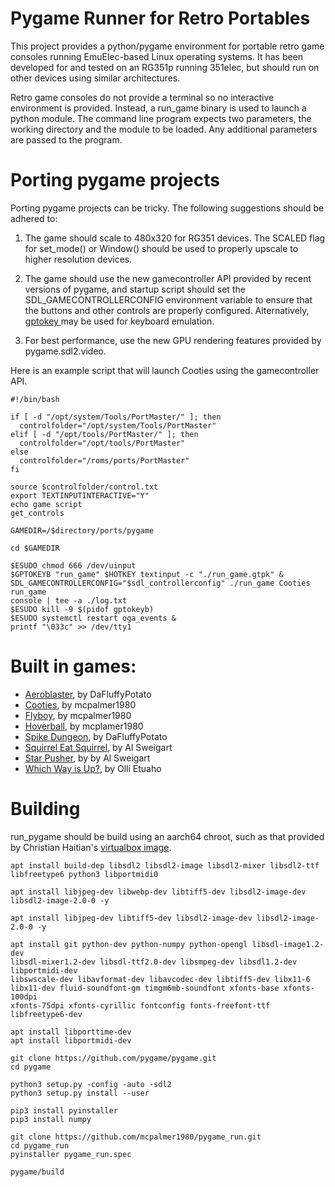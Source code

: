 # Pygame Runner for Retro Portables

This project provides a python/pygame environment for portable retro game 
consoles running EmuElec-based Linux operating systems. It has been developed 
for and tested on an RG351p running 351elec, but should run on other devices 
using similar architectures.

Retro game consoles do not provide a terminal so no interactive environment is 
provided. Instead, a run_game binary is used to launch a python module. The 
command line program expects two parameters, the working directory and the 
module to be loaded. Any additional parameters are passed to the program.

# Porting pygame projects

Porting pygame projects can be tricky. The following suggestions should be 
adhered to:

1. The game should scale to 480x320 for RG351 devices. The SCALED flag 
for set_mode() or Window() should be used to properly upscale to higher 
resolution devices.

2. The game should use the new gamecontroller API provided by recent versions 
of pygame, and startup script should set the SDL_GAMECONTROLLERCONFIG 
environment variable to ensure that the buttons and other controls are properly 
configured. Alternatively, [gptokey 
](https://github.com/EmuELEC/gptokeyb/blob/main/README.md) may be used for 
keyboard emulation.

3. For best performance, use the new GPU rendering features provided by 
pygame.sdl2.video.

Here is an example script that will launch Cooties using the gamecontroller API.

```
#!/bin/bash

if [ -d "/opt/system/Tools/PortMaster/" ]; then
  controlfolder="/opt/system/Tools/PortMaster"
elif [ -d "/opt/tools/PortMaster/" ]; then
  controlfolder="/opt/tools/PortMaster"
else
  controlfolder="/roms/ports/PortMaster"
fi

source $controlfolder/control.txt
export TEXTINPUTINTERACTIVE="Y"
echo game script
get_controls

GAMEDIR=/$directory/ports/pygame

cd $GAMEDIR

$ESUDO chmod 666 /dev/uinput
$GPTOKEYB "run_game" $HOTKEY textinput -c "./run_game.gtpk" &
SDL_GAMECONTROLLERCONFIG="$sdl_controllerconfig" ./run_game Cooties run_game 
console | tee -a ./log.txt
$ESUDO kill -9 $(pidof gptokeyb)
$ESUDO systemctl restart oga_events &
printf "\033c" >> /dev/tty1
```

# Built in games:
- [Aeroblaster](https://dafluffypotato.itch.io/aeroblaster), by DaFluffyPotato
- [Cooties](https://mcpalmer1980.itch.io/cooties), by mcpalmer1980 
- [Flyboy](https://mcpalmer1980.itch.io/flyboy), by mcpalmer1980
- [Hoverball](https://github.com/mcpalmer1980/pygame-hoverball), by 
mcplamer1980
- [Spike Dungeon](
https://dafluffypotato.itch.io/spike-dungeon), by DaFluffyPotato
- [Squirrel Eat Squirrel](http://inventwithpython.com/pygame/), by Al Sweigart
- [Star Pusher](http://inventwithpython.com/pygame/), by by Al Sweigart
- [Which Way is Up?](https://www.pygame.org/project/410), by Olli Etuaho

# Building
run_pygame should be build using an aarch64 chroot, such as that provided by 
Christian Haitian's [virtualbox 
image](https://drive.google.com/file/d/1_6SLtNurqeUafKrbBM2Ba0fTWyZkGAGi/view).

```
apt install build-dep libsdl2 libsdl2-image libsdl2-mixer libsdl2-ttf 
libfreetype6 python3 libportmidi0

apt install libjpeg-dev libwebp-dev libtiff5-dev libsdl2-image-dev 
libsdl2-image-2.0-0 -y

apt install libjpeg-dev libtiff5-dev libsdl2-image-dev libsdl2-image-2.0-0 -y

apt install git python-dev python-numpy python-opengl libsdl-image1.2-dev 
libsdl-mixer1.2-dev libsdl-ttf2.0-dev libsmpeg-dev libsdl1.2-dev 
libportmidi-dev 
libswscale-dev libavformat-dev libavcodec-dev libtiff5-dev libx11-6 
libx11-dev fluid-soundfont-gm timgm6mb-soundfont xfonts-base xfonts-100dpi 
xfonts-75dpi xfonts-cyrillic fontconfig fonts-freefont-ttf libfreetype6-dev

apt install libporttime-dev
apt install libportmidi-dev

git clone https://github.com/pygame/pygame.git
cd pygame

python3 setup.py -config -auto -sdl2
python3 setup.py install --user

pip3 install pyinstaller
pip3 install numpy

git clone https://github.com/mcpalmer1980/pygame_run.git
cd pygame_run
pyinstaller pygame_run.spec

pygame/build
```

